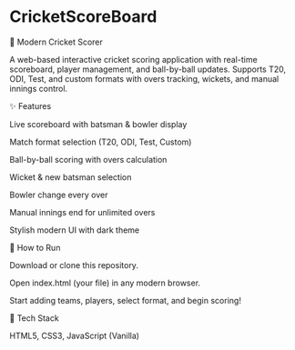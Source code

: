 # CricketScoreBoard


🏏 Modern Cricket Scorer

A web-based interactive cricket scoring application with real-time scoreboard, player management, and ball-by-ball updates.
Supports T20, ODI, Test, and custom formats with overs tracking, wickets, and manual innings control.

✨ Features

Live scoreboard with batsman & bowler display

Match format selection (T20, ODI, Test, Custom)

Ball-by-ball scoring with overs calculation

Wicket & new batsman selection

Bowler change every over

Manual innings end for unlimited overs

Stylish modern UI with dark theme

🚀 How to Run

Download or clone this repository.

Open index.html (your file) in any modern browser.

Start adding teams, players, select format, and begin scoring!

📌 Tech Stack

HTML5, CSS3, JavaScript (Vanilla)
